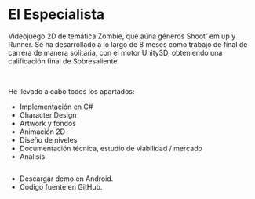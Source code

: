 <img data-src=../../../img/portfolio/especialista/captura1_2.png>

# El Especialista

Videojuego 2D de temática Zombie, que aúna géneros Shoot' em up y Runner. Se ha desarrollado a lo largo de 8 meses como trabajo de final de carrera de manera solitaria, con el motor Unity3D, obteniendo una calificación final de Sobresaliente.

<img data-src="../../../img/portfolio/especialista/captura1.png">
<img data-src="../../../img/portfolio/especialista/captura3.png">

<p mb-0>He llevado a cabo todos los apartados:</p>

- Implementación en C#
- Character Design
- Artwork y fondos
- Animación 2D
- Diseño de niveles
- Documentación técnica, estudio de viabilidad / mercado
- Análisis

<img data-src="../../../img/portfolio/especialista/captura4.png">

<div class="panel">
	<ul>
		<li>Descargar demo en Android.</li>
    	<li>Código fuente en GitHub.</li>
	</ul>
</div>
